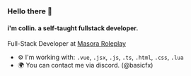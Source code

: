 ### Hello there 👋

#### i'm collin. a self-taught fullstack developer.

Full-Stack Developer at [Masora Roleplay](https://discord.gg/masora)<br>

- ⚙️ I'm working with: `.vue`, `.jsx`, `.js`, `.ts`, `.html`, `.css`, `.lua`
- 🌍 You can contact me via discord. (@basicfx)

